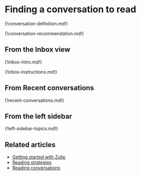 # Finding a conversation to read

{!conversation-definition.md!}

{!conversation-recommendation.md!}

## From the Inbox view

{!inbox-intro.md!}

{!inbox-instructions.md!}

## From Recent conversations

{!recent-conversations.md!}

## From the left sidebar

{!left-sidebar-topics.md!}

## Related articles

* [Getting started with Zulip](/help/getting-started-with-zulip)
* [Reading strategies](/help/reading-strategies)
* [Reading conversations](/help/reading-conversations)
